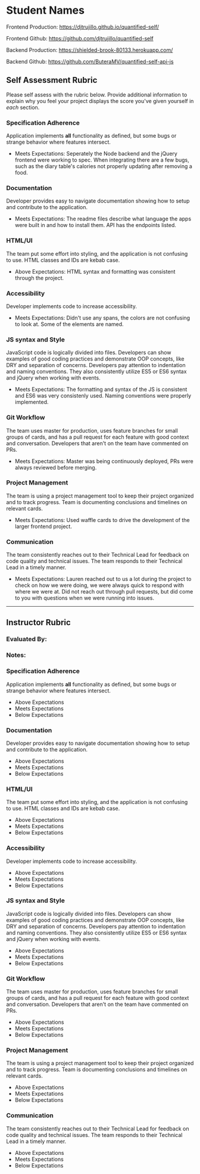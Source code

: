 # Student Names

Frontend Production: https://djtrujillo.github.io/quantified-self/

Frontend Github: https://github.com/djtrujillo/quantified-self

Backend Production: https://shielded-brook-80133.herokuapp.com/

Backend Github: https://github.com/ButeraMV/quantified-self-api-js

## Self Assessment Rubric

Please self assess with the rubric below. Provide additional information to explain why you feel your project displays the score you've given yourself in _each_ section.

### Specification Adherence

Application implements **all** functionality as defined, but some bugs or strange behavior where features intersect.

- Meets Expectations: Seperately the Node backend and the jQuery frontend were working to spec. When integrating there are a few bugs, such as the diary table's calories not properly updating after removing a food.

### Documentation

Developer provides easy to navigate documentation showing how to setup and contribute to the application.

- Meets Expectations: The readme files describe what language the apps were built in and how to install them. API has the endpoints listed.

### HTML/UI

The team put some effort into styling, and the application is not confusing to use. HTML classes and IDs are kebab case.

- Above Expectations: HTML syntax and formatting was consistent through the project.  

### Accessibility

Developer implements code to increase accessibility.

- Meets Expectations: Didn't use any spans, the colors are not confusing to look at. Some of the elements are named.

### JS syntax and Style

JavaScript code is logically divided into files. Developers can show examples of good coding practices and demonstrate OOP concepts, like DRY and separation of concerns. Developers pay attention to indentation and naming conventions. They also consistently utilize ES5 or ES6 syntax and jQuery when working with events.

- Meets Expectations: The formatting and syntax of the JS is consistent and ES6 was very consistenly used. Naming conventions were properly implemented. 

### Git Workflow

The team uses master for production, uses feature branches for small groups of cards, and has a pull request for each feature with good context and conversation. Developers that aren't on the team have commented on PRs.

- Meets Expectations: Master was being continuously deployed, PRs were always reviewed before merging.

### Project Management

The team is using a project management tool to keep their project organized and to track progress. Team is documenting conclusions and timelines on relevant cards.

- Meets Expectations: Used waffle cards to drive the development of the larger frontend project.

### Communication

The team consistently reaches out to their Technical Lead for feedback on code quality and technical issues. The team responds to their Technical Lead in a timely manner.

- Meets Expectations: Lauren reached out to us a lot during the project to check on how we were doing, we were always quick to respond with where we were at. Did not reach out through pull requests, but did come to you with questions when we were running into issues.

-----------

## Instructor Rubric

### Evaluated By: 

### Notes: 

### Specification Adherence

Application implements **all** functionality as defined, but some bugs or strange behavior where features intersect.

- Above Expectations
- Meets Expectations
- Below Expectations

### Documentation

Developer provides easy to navigate documentation showing how to setup and contribute to the application.

- Above Expectations
- Meets Expectations
- Below Expectations

### HTML/UI

The team put some effort into styling, and the application is not confusing to use. HTML classes and IDs are kebab case.

- Above Expectations
- Meets Expectations
- Below Expectations

### Accessibility

Developer implements code to increase accessibility.

- Above Expectations
- Meets Expectations
- Below Expectations

### JS syntax and Style

JavaScript code is logically divided into files. Developers can show examples of good coding practices and demonstrate OOP concepts, like DRY and separation of concerns. Developers pay attention to indentation and naming conventions. They also consistently utilize ES5 or ES6 syntax and jQuery when working with events.

- Above Expectations
- Meets Expectations
- Below Expectations

### Git Workflow

The team uses master for production, uses feature branches for small groups of cards, and has a pull request for each feature with good context and conversation. Developers that aren't on the team have commented on PRs.

- Above Expectations
- Meets Expectations
- Below Expectations

### Project Management

The team is using a project management tool to keep their project organized and to track progress. Team is documenting conclusions and timelines on relevant cards.

- Above Expectations
- Meets Expectations
- Below Expectations

### Communication

The team consistently reaches out to their Technical Lead for feedback on code quality and technical issues. The team responds to their Technical Lead in a timely manner.

- Above Expectations
- Meets Expectations
- Below Expectations
